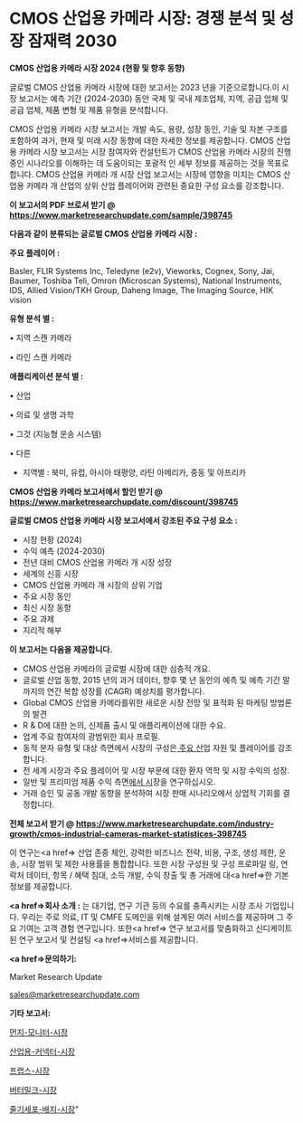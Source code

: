 # CMOS 산업용 카메라 시장: 경쟁 분석 및 성장 잠재력 2030

<strong>CMOS 산업용 카메라 시장 2024 (현황 및 향후 동향)</strong>

글로벌 CMOS 산업용 카메라 시장에 대한 보고서는 2023 년을 기준으로합니다.이 시장 보고서는 예측 기간 (2024-2030) 동안 국제 및 국내 제조업체, 지역, 공급 업체 및 공급 업체, 제품 변형 및 제품 유형을 분석합니다.

CMOS 산업용 카메라 시장 보고서는 개발 속도, 용량, 성장 동인, 기술 및 자본 구조를 포함하여 과거, 현재 및 미래 시장 동향에 대한 자세한 정보를 제공합니다. CMOS 산업용 카메라 시장 보고서는 시장 참여자와 컨설턴트가 CMOS 산업용 카메라 시장의 진행중인 시나리오를 이해하는 데 도움이되는 포괄적 인 세부 정보를 제공하는 것을 목표로합니다. CMOS 산업용 카메라 개 시장 산업 보고서는 시장에 영향을 미치는 CMOS 산업용 카메라 개 산업의 상위 산업 플레이어와 관련된 중요한 구성 요소를 강조합니다.



<strong>이 보고서의 PDF 브로셔 받기 @ <a href=https://www.marketresearchupdate.com/sample/398745>https://www.marketresearchupdate.com/sample/398745</a></strong>



<strong>다음과 같이 분류되는 글로벌 CMOS 산업용 카메라 시장 :</strong>



<strong>주요 플레이어 :</strong>

Basler, FLIR Systems Inc, Teledyne (e2v), Vieworks, Cognex, Sony, Jai, Baumer, Toshiba Teli, Omron (Microscan Systems), National Instruments, IDS, Allied Vision/TKH Group, Daheng Image, The Imaging Source, HIK vision



<strong>유형 분석 별 :</strong>

• 지역 스캔 카메라

• 라인 스캔 카메라



<strong>애플리케이션 분석 별 :</strong>

• 산업

• 의료 및 생명 과학

• 그것 (지능형 운송 시스템)

• 다른

<ul>
  <li>지역별 : 북미, 유럽, 아시아 태평양, 라틴 아메리카, 중동 및 아프리카</li>
</ul>


<strong>CMOS 산업용 카메라 보고서에서 할인 받기 @ <a href=https://www.marketresearchupdate.com/discount/398745>https://www.marketresearchupdate.com/discount/398745</a></strong>



<strong>글로벌 CMOS 산업용 카메라 시장 보고서에서 강조된 주요 구성 요소 :</strong>
<ul>
  <li>시장 현황 (2024)</li>
  <li>수익 예측 (2024-2030)</li>
  <li>전년 대비 CMOS 산업용 카메라 개 시장 성장</li>
  <li>세계의 신흥 시장</li>
  <li>CMOS 산업용 카메라 개 시장의 상위 기업</li>
  <li>주요 시장 동인</li>
  <li>최신 시장 동향</li>
  <li>주요 과제</li>
  <li>지리적 해부</li>
</ul>


<strong>이 보고서는 다음을 제공합니다.</strong>
<ul>
  <li>CMOS 산업용 카메라의 글로벌 시장에 대한 심층적 개요.</li>
  <li>글로벌 산업 동향, 2015 년의 과거 데이터, 향후 몇 년 동안의 예측 및 예측 기간 말까지의 연간 복합 성장률 (CAGR) 예상치를 평가합니다.</li>
  <li>Global CMOS 산업용 카메라를위한 새로운 시장 전망 및 표적화 된 마케팅 방법론의 발견</li>
  <li>R &amp; D에 대한 논의, 신제품 출시 및 애플리케이션에 대한 수요.</li>
  <li>업계 주요 참여자의 광범위한 회사 프로필.</li>
  <li>동적 분자 유형 및 대상 측면에서 시장의 구성은<a href=> 주요 산</a>업 자원 및 플레이어를 강조합니다.</li>
  <li>전 세계 시장과 주요 플레이어 및 시장 부문에 대한 환자 역학 및 시장 수익의 성장.</li>
  <li>일반 및 프리미엄 제품 수익 측면<a href=>에서 시</a>장을 연구하십시오.</li>
  <li>거래 승인 및 공동 개발 동향을 분석하여 시장 판매 시나리오에서 상업적 기회를 결정합니다.</li>
</ul>



<strong>전체 보고서 받기 @ <a href=https://www.marketresearchupdate.com/industry-growth/cmos-industrial-cameras-market-statistices-398745>https://www.marketresearchupdate.com/industry-growth/cmos-industrial-cameras-market-statistices-398745</a></strong>

이 연구는<a href=> 산업 존중</a> 체인, 강력한 비즈니스 전략, 비용, 구조, 생성 제한, 운송, 시장 범위 및 제한 사용률을 통합합니다. 또한 시장 구성원 및 구성 프로파일 링, 연락처 데이터, 항목 / 혜택 침대, 소득 개발, 수익 창출 및 총 거래에 대<a href=>한 기본 </a>정보를 제공합니다.



<strong><a href=>회사 소</a>개 :</strong>
는 대기업, 연구 기관 등의 수요를 충족시키는 시장 조사 기업입니다. 우리는 주로 의료, IT 및 CMFE 도메인을 위해 설계된 여러 서비스를 제공하며 그 주요 기여는 고객 경험 연구입니다. 또한<a href=> 연구 보</a>고서를 맞춤화하고 신디케이트 된 연구 보고서 및 컨설팅 <a href=>서비스</a>를 제공합니다.



<strong><a href=>문의하기:</a></strong>

Market Research Update

sales@marketresearchupdate.com



<strong>기타 보고서:</strong>

<a href=https://www.linkedin.com/pulse/먼지-모니터-시장-현재-및-미래-성장-2029-survey-savvy-insights-360-analysis/>먼지-모니터-시장</a>

<a href=https://www.linkedin.com/pulse/산업용-커넥터-시장-경쟁-분석-및-성장-잠재력-2029-survey-spotlight-pro-24-analysis-b8zpf/>산업용-커넥터-시장</a>

<a href=https://www.linkedin.com/pulse/프랩스-시장-경쟁-분석-및-성장-잠재력-2029-data-dive-diaries-24-analysis-u5yof/>프랩스-시장</a>

<a href=https://www.linkedin.com/pulse/버터밀크-시장-진입-전략-및-위험-평가2030년-analytics-avenue-adventures-24-ana-yswqf/>버터밀크-시장</a>

<a href=https://www.linkedin.com/pulse/줄기세포-배지-시장-세분화-연구-및-목표-고객2029년-analytics-alchemy-360-analysis-cpt6f/>줄기세포-배지-시장</a>"
